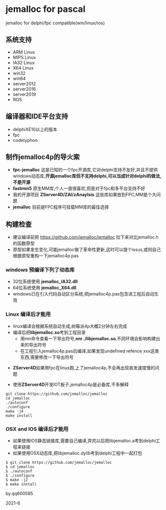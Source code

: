 # jemalloc for pascal
jemalloc for delphi/fpc compatible(win/linux/ros)

## 系统支持

- ARM Linux
- MIPS Linux
- IA32 Linux
- X64 Linux
- win32
- win64
- server2012
- server2016
- server2019
- ROS

## 编译器和IDE平台支持

- delphiXE10以上的版本
- fpc
- codetyphon


## 制作jemalloc4p的导火索

- **fpc-jemalloc** 这是已知的一个fpc开源库,它对delphi支持不友好,并且不提供windows动态库,**开源jemalloc库但不支持delphi,可以当成针对delphi的做法,不是开源**
- **fastmm5** 原生MM库,个人一直很喜欢,但是对于fpc和多平台支持不好
- 我的开源项目 **ZServer4D/ZAI/zAnaylsis** 这些库如果放到FPC,MM是个大问题
- **jemalloc** 目前是FPC程序可挂载MM库的最佳选择


## 构建检查

- 建议编译前把 https://github.com/jemalloc/jemalloc 拉下来对比jemalloc.h的函数原型
- 原型如果发生变化,可能jemalloc做了革命性更新,这时可以提个issus,或则自己根据原型重构一下jemalloc4p.pas

### windows 预编译下列了动态库

- 32位系统使用 **jemalloc_IA32.dll**
- 64位系统使用 **jemalloc_X64.dll** 
- windows已在引入代码自动区分系统,把jemalloc4p.pas包含进工程后自动生效


### Linux 编译后才能用

- linux编译会根据系统自动生成,树莓派4p大概2分钟左右完成
- 编译后把**libjemalloc.so**考到工程目录
	- 用nm命令查看一下导出符号,**nm ./libjemalloc.so**,不同环境会影响构建出来的导出符号
	- 在工程引入jemalloc4p.pas后编译,如果发现undefined refence xxx这类东西,需要修改一下导出符号
+ **ZServer4D**如果用fpc在linux跑,上了jemalloc4p,不会再出现收发速度慢的问题
- 使用**ZServer4D**开发IOT板子,jemalloc4p是必备库,不多解释

```batch
git clone https://github.com/jemalloc/jemalloc
cd jemalloc
./autoconf
./configure
make -j4
make install
```

### OSX and IOS 编译后才能用

- 如果使用IOS静态链接库,需要自己编译,弄完以后把libjemalloc.a考到delphi工程来链接
- 如果使用OSX动态库,把libjemalloc.dylib考到delphi工程中一起打包

```batch
$ git clone https://github.com/jemalloc/jemalloc
$ cd jemalloc
$ ./autoconf
$ ./configure
$ make -j2
$ make install
```


by.qq600585

2021-6
